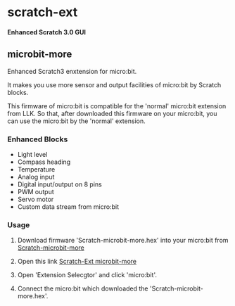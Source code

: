 # scratch-ext
#### Enhanced Scratch 3.0 GUI


## microbit-more

Enhanced Scratch3 enxtension for micro:bit. 

It makes you use more sensor and output facilities of micro:bit by Scratch blocks.

This firmware of micro:bit is compatible for the 'normal' micro:bit extension from LLK. So that, after downloaded this firmware on your micro:bit, you can use the micro:bit by the 'normal' extension. 

### Enhanced Blocks

- Light level
- Compass heading
- Temperature
- Analog input
- Digital input/output on 8 pins 
- PWM output
- Servo motor
- Custom data stream from micro:bit

### Usage

1. Download firmware 'Scratch-microbit-more.hex' into your micro:bit from 
[Scratch-microbit-more](https://makecode.microbit.org/_1aAHs65sHcvo)

2. Open this link [Scratch-Ext microbit-more](https://yokobond.github.io/scratch-ext/microbit-more/)

3. Open 'Extension Selecgtor' and click 'micro:bit'.

4. Connect the micro:bit which downloaded the 'Scratch-microbit-more.hex'.
